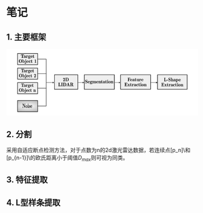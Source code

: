 # 笔记

## 1. 主要框架

![Framework Diagram](frame.PNG)


## 2. 分割

采用自适应断点检测方法，对于点数为n的2d激光雷达数据，若连续点\[p_n]\和\[p_{n-1}]\的欧氏距离小于阈值$D_{max}$则可视为同类。

## 3. 特征提取



## 4. L型样条提取




